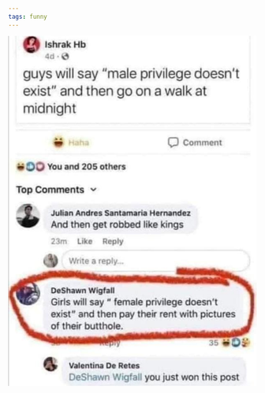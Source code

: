```yaml
---
tags: funny
---
```


![butthole](https://raw.githubusercontent.com/muneer78/muneer78.github.io/master/images/butthole.jpeg)



